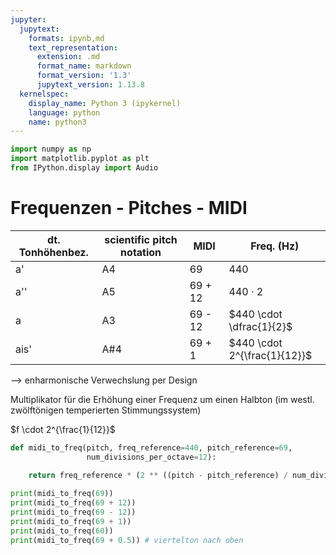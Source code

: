 ```yaml
---
jupyter:
  jupytext:
    formats: ipynb,md
    text_representation:
      extension: .md
      format_name: markdown
      format_version: '1.3'
      jupytext_version: 1.13.8
  kernelspec:
    display_name: Python 3 (ipykernel)
    language: python
    name: python3
---
```


```python
import numpy as np
import matplotlib.pyplot as plt
from IPython.display import Audio
```

# Frequenzen - Pitches - MIDI

| dt. Tonhöhenbez. | scientific pitch notation |    MIDI | Freq. (Hz) |
| ---------------- | ------------------------- | ------- | ---------- |
|               a' |                        A4 |      69 |        440 |
|              a'' |                        A5 | 69 + 12 | $440 \cdot 2$ |
|                a |                        A3 | 69 - 12 | $440 \cdot \dfrac{1}{2}$ |
|             ais' |                       A#4 |  69 + 1 | $440 \cdot 2^{\frac{1}{12}}$ |
 
--> enharmonische Verwechslung per Design

Multiplikator für die Erhöhung einer Frequenz um einen Halbton (im westl. zwölftönigen temperierten Stimmungssystem)

$f \cdot 2^{\frac{1}{12}}$

```python
def midi_to_freq(pitch, freq_reference=440, pitch_reference=69,
                 num_divisions_per_octave=12):
    
    return freq_reference * (2 ** ((pitch - pitch_reference) / num_divisions_per_octave))
```

```python
print(midi_to_freq(69))
print(midi_to_freq(69 + 12))
print(midi_to_freq(69 - 12))
print(midi_to_freq(69 + 1))
print(midi_to_freq(60))
print(midi_to_freq(69 + 0.5)) # viertelton nach oben
```
